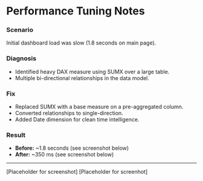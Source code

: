 # Performance Tuning Notes

### Scenario
Initial dashboard load was slow (1.8 seconds on main page).

### Diagnosis
- Identified heavy DAX measure using SUMX over a large table.
- Multiple bi-directional relationships in the data model.

### Fix
- Replaced SUMX with a base measure on a pre-aggregated column.
- Converted relationships to single-direction.
- Added Date dimension for clean time intelligence.

### Result
- **Before:** ~1.8 seconds (see screenshot below)
- **After:** ~350 ms (see screenshot below)

---

[Placeholder for screenshot]
[Placeholder for screenhot]
